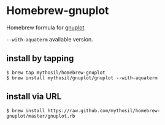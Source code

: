 Homebrew-gnuplot
================

Homebrew formula for [gnuplot][]

`--with-aquaterm` available version.

install by tapping
------------------

```
$ brew tap mythosil/homebrew-gnuplot
$ brew install mythosil/gnuplot/gnuplot --with-aquaterm
```

install via URL
---------------

```
$ brew install https://raw.github.com/mythosil/homebrew-gnuplot/master/gnuplot.rb
```

[gnuplot]:http://www.gnuplot.info/
